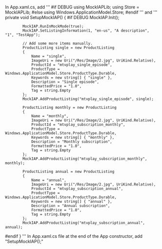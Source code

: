 In App.xaml.cs, add
'''
#if DEBUG
    using MockIAPLib;
    using Store = MockIAPLib;
#else
    using Windows.ApplicationModel.Store;
#endif
'''
and
'''
        private void SetupMockIAP()
        {
#if DEBUG
            MockIAP.Init();

            MockIAP.RunInMockMode(true);
            MockIAP.SetListingInformation(1, "en-us", "A description", "1", "TestApp");

            // Add some more items manually.
            ProductListing single = new ProductListing
            {
                Name = "single",
                ImageUri = new Uri("/Res/Image/2.jpg", UriKind.Relative),
                ProductId = "mtvplay_single_episode",
                ProductType = Windows.ApplicationModel.Store.ProductType.Durable,
                Keywords = new string[] { "single" },
                Description = "Single episode",
                FormattedPrice = "1.0",
                Tag = string.Empty
            };
            MockIAP.AddProductListing("mtvplay_single_episode", single);

            ProductListing monthly = new ProductListing
            {
                Name = "monthly",
                ImageUri = new Uri("/Res/Image/2.jpg", UriKind.Relative),
                ProductId = "mtvplay_subscription_monthly",
                ProductType = Windows.ApplicationModel.Store.ProductType.Durable,
                Keywords = new string[] { "monthly" },
                Description = "Monthly subscription",
                FormattedPrice = "1.0",
                Tag = string.Empty
            };
            MockIAP.AddProductListing("mtvplay_subscription_monthly", monthly);

            ProductListing annual = new ProductListing
            {
                Name = "annual",
                ImageUri = new Uri("/Res/Image/2.jpg", UriKind.Relative),
                ProductId = "mtvplay_subscription_annual",
                ProductType = Windows.ApplicationModel.Store.ProductType.Durable,
                Keywords = new string[] { "annual" },
                Description = "Annual subscription",
                FormattedPrice = "1.0",
                Tag = string.Empty
            };
            MockIAP.AddProductListing("mtvplay_subscription_annual", annual);
#endif
        }
'''
In App.xaml.cs file at the end of the App constructor, add "SetupMockIAP();"